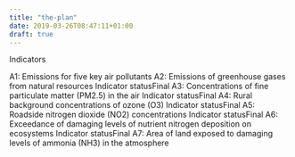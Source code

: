 ```yaml
---
title: "the-plan"
date: 2019-03-26T08:47:11+01:00
draft: true
---
```

Indicators

A1: Emissions for five key air pollutants
A2: Emissions of greenhouse gases from natural resources
Indicator statusFinal
A3: Concentrations of fine particulate matter (PM2.5) in the air
Indicator statusFinal
A4: Rural background concentrations of ozone (O3)
Indicator statusFinal
A5: Roadside nitrogen dioxide (NO2) concentrations
Indicator statusFinal
A6: Exceedance of damaging levels of nutrient nitrogen deposition on ecosystems
Indicator statusFinal
A7: Area of land exposed to damaging levels of ammonia (NH3) in the atmosphere